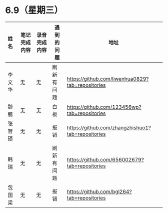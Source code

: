 
# 6.9（星期三）

| 姓名   | 笔记完成内容| 录音完成内容 | 遇到的问题| 地址                                                 |
| :----- | ------------------------------------------------------------ | ------------ | -------------------------------------------------- | ---------------------------------------------------- |
| 李文华  | 无        |       无     |刷新有问题 | https://github.com/liwenhua0829?tab=repositories
| 魏鹏    | 无        |       无     |白板   |   https://github.com/123456wp?tab=repositories
| 张智硕  | 无        |       无     |报错| https://github.com/zhangzhishuo1?tab=repositories
| 韩瑞    | 无        |       无     |刷新有问题   | https://github.com/656002679?tab=repositories
| 包国梁  | 无        |       无     |报错   |       https://github.com/bgl264?tab=repositories
